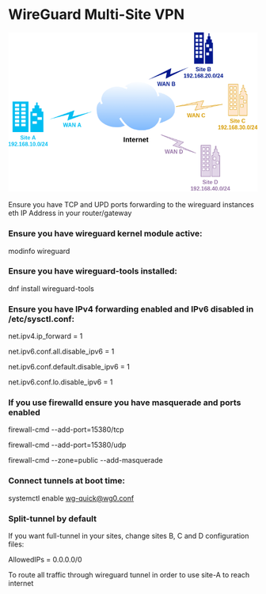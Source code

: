 # WireGuard Multi-Site VPN

![diagram](images/diagram-multi.png)

Ensure you have TCP and UPD ports forwarding to the wireguard instances eth IP Address in your router/gateway

### Ensure you have wireguard kernel module active:

modinfo wireguard

### Ensure you have wireguard-tools installed:

dnf install wireguard-tools

### Ensure you have IPv4 forwarding enabled and IPv6 disabled in /etc/sysctl.conf:

net.ipv4.ip_forward = 1

net.ipv6.conf.all.disable_ipv6 = 1

net.ipv6.conf.default.disable_ipv6 = 1

net.ipv6.conf.lo.disable_ipv6 = 1


### If you use firewalld ensure you have masquerade and ports enabled

firewall-cmd --add-port=15380/tcp

firewall-cmd --add-port=15380/udp

firewall-cmd --zone=public --add-masquerade

### Connect tunnels at boot time: 

systemctl enable wg-quick@wg0.conf

### Split-tunnel by default

If you want full-tunnel in your sites, change sites B, C and D configuration files:

AllowedIPs = 0.0.0.0/0

To route all traffic through wireguard tunnel in order to use site-A to reach internet
